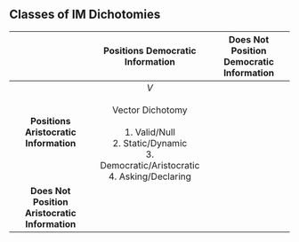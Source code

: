 
## Classes of IM Dichotomies

|                                                |                                                                 Positions Democratic Information                                                                 | Does Not Position Democratic Information |
| :--------------------------------------------: | :--------------------------------------------------------------------------------------------------------------------------------------------------------------: | :--------------------------------------: |
|     **Positions Aristocratic Information**     | <span class="cell-green"> $V$ <br><br>Vector Dichotomy<br><br>1. Valid/Null<br>2. Static/Dynamic<br>3. Democratic/Aristocratic<br>4. Asking/Declaring<br></span> |                                          |
| **Does Not Position Aristocratic Information** |                                                                                                                                                                  |                                          |

